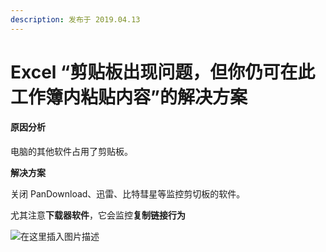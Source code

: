 ```yaml
---
description: 发布于 2019.04.13
---
```


# Excel “剪贴板出现问题，但你仍可在此工作簿内粘贴内容”的解决方案

#### 原因分析

电脑的其他软件占用了剪贴板。

**解决方案**

关闭 PanDownload、迅雷、比特彗星等监控剪切板的软件。

尤其注意**下载器软件**，它会监控**复制链接行为**

![在这里插入图片描述](https://media.opennet.top/i/2023/01/05/63b6cc91218eb.png)
